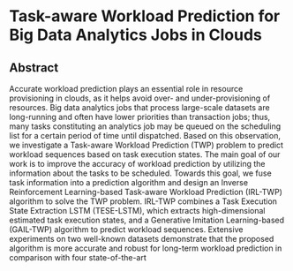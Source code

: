 # Task-aware Workload Prediction for Big Data Analytics Jobs in Clouds

## Abstract

Accurate workload prediction plays an essential role in resource provisioning in clouds, as it helps avoid over- and
under-provisioning of resources. Big data analytics jobs that process large-scale datasets are long-running and often have lower priorities
than transaction jobs; thus, many tasks constituting an analytics job may be queued on the scheduling list for a certain period of time until
dispatched. Based on this observation, we investigate a Task-aware Workload Prediction (TWP) problem to predict workload sequences
based on task execution states. The main goal of our work is to improve the accuracy of workload prediction by utilizing the information about
the tasks to be scheduled. Towards this goal, we fuse task information into a prediction algorithm and design an Inverse Reinforcement
Learning-based Task-aware Workload Prediction (IRL-TWP) algorithm to solve the TWP problem. IRL-TWP combines a Task Execution State
Extraction LSTM (TESE-LSTM), which extracts high-dimensional estimated task execution states, and a Generative Imitation Learning-based
(GAIL-TWP) algorithm to predict workload sequences. Extensive experiments on two well-known datasets demonstrate that the proposed
algorithm is more accurate and robust for long-term workload prediction in comparison with four state-of-the-art 
